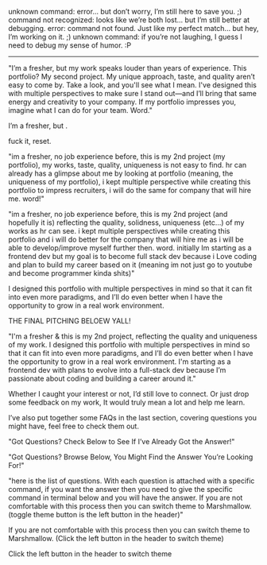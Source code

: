 unknown command: error... but don’t worry, I’m still here to save you. ;)
command not recognized: looks like we’re both lost... but I’m still better at debugging.
error: command not found. Just like my perfect match... but hey, I’m working on it. ;)
unknown command: if you’re not laughing, I guess I need to debug my sense of humor. :P

---

"I’m a fresher, but my work speaks louder than years of experience. This portfolio? My second project. My unique approach, taste, and quality aren’t easy to come by. Take a look, and you'll see what I mean. I've designed this with multiple perspectives to make sure I stand out—and I’ll bring that same energy and creativity to your company. If my portfolio impresses you, imagine what I can do for your team. Word."

I’m a fresher, but .

fuck it, reset.

"im a fresher, no job experience before, this is my 2nd project (my portfolio), my works, taste, quality, uniqueness is not easy to find. hr can already has a glimpse about me by looking at portfolio (meaning, the uniqueness of my portfolio), i kept multiple perspective while creating this portfolio to impress recruiters, i will do the same for company that will hire me. word!"

"im a fresher, no job experience before, this is my 2nd project (and hopefully it is) reflecting the quality, solidness, uniqueness (etc...) of my works as hr can see.
i kept multiple perspectives while creating this portfolio and i will do better for the company that will hire me as i will be able to develop/improve myself further then. word. initially Im starting as a frontend dev but my goal is to become full stack dev because i Love coding and plan to build my career based on it (meaning im not just go to youtube and become programmer kinda shits)"

I designed this portfolio with multiple perspectives in mind so that it can fit into even more paradigms, and I’ll do even better when I have the opportunity to grow in a real work environment.

THE FINAL PITCHING BELOEW YALL!

"I'm a fresher & this is my 2nd project, reflecting the quality and uniqueness of my work. I designed this portfolio with multiple perspectives in mind so that it can fit into even more paradigms, and I’ll do even better when I have the opportunity to grow in a real work environment. I'm starting as a frontend dev with plans to evolve into a full-stack dev because I’m passionate about coding and building a career around it."

Whether I caught your interest or not, I’d still love to connect. Or just drop some feedback on my work, It would truly mean a lot and help me learn.

I’ve also put together some FAQs in the last section, covering questions you might have, feel free to check them out.

"Got Questions? Check Below to See If I’ve Already Got the Answer!"

"Got Questions? Browse Below, You Might Find the Answer You’re Looking For!"

"here is the list of questions. With each question is attached with a specific command, if you want the answer then you need to give the specific command in terminal below and you will have the answer. If you are not comfortable with this process then you can switch theme to Marshmallow. (toggle theme button is the left button in the header)"



If you are not comfortable with this process then you can switch theme to Marshmallow. (Click the left button in the header to switch theme)

Click the left button in the header to switch theme